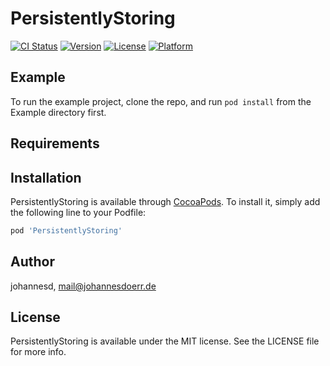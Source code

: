 # PersistentlyStoring

[![CI Status](https://img.shields.io/travis/johannesd/PersistentlyStoring.svg?style=flat)](https://travis-ci.org/johannesd/PersistentlyStoring)
[![Version](https://img.shields.io/cocoapods/v/PersistentlyStoring.svg?style=flat)](https://cocoapods.org/pods/PersistentlyStoring)
[![License](https://img.shields.io/cocoapods/l/PersistentlyStoring.svg?style=flat)](https://cocoapods.org/pods/PersistentlyStoring)
[![Platform](https://img.shields.io/cocoapods/p/PersistentlyStoring.svg?style=flat)](https://cocoapods.org/pods/PersistentlyStoring)

## Example

To run the example project, clone the repo, and run `pod install` from the Example directory first.

## Requirements

## Installation

PersistentlyStoring is available through [CocoaPods](https://cocoapods.org). To install
it, simply add the following line to your Podfile:

```ruby
pod 'PersistentlyStoring'
```

## Author

johannesd, mail@johannesdoerr.de

## License

PersistentlyStoring is available under the MIT license. See the LICENSE file for more info.
